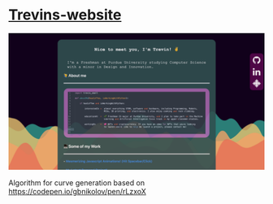   # [Trevins-website](http://trevinsmall.com)
![screenshot of my website](https://github.com/Trevin-Small/Trevins-website/blob/main/website_image.png?raw=true)

Algorithm for curve generation based on https://codepen.io/gbnikolov/pen/rLzxoX
